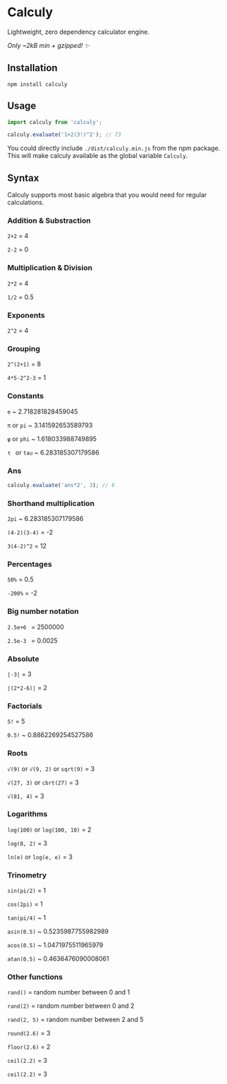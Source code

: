 # Calculy

Lightweight, zero dependency calculator engine.

_Only ~2kB min + gzipped! ✨_

## Installation

```
npm install calculy
```

## Usage

```js
import calculy from 'calculy';

calculy.evaluate('1+2(3!)^2'); // 73
```

You could directly include `./dist/calculy.min.js` from the npm package. This will make calculy available as the global variable `Calculy`.

## Syntax

Calculy supports most basic algebra that you would need for regular calculations.

### Addition & Substraction

`2+2` = 4

`2-2` = 0

### Multiplication & Division

`2*2` = 4

`1/2` = 0.5

### Exponents

`2^2` = 4

### Grouping

`2^(2+1)` = 8

`4*5-2^2-3` = 1

### Constants

`e` ~ 2.718281828459045

`π` or `pi` ~ 3.141592653589793

`φ` or `phi` ~ 1.618033988749895

`τ ` or `tau` ~ 6.283185307179586

### Ans

```js
calculy.evaluate('ans*2', 3); // 6
```

### Shorthand multiplication

`2pi` ~ 6.283185307179586

`(4-2)(3-4)` = -2

`3(4-2)^2` = 12

### Percentages

`50%` = 0.5

`-200%` = -2

### Big number notation

`2.5e+6 ` = 2500000

`2.5e-3 ` = 0.0025

### Absolute

`|-3|` = 3

`|(2*2-6)|` = 2

### Factorials

`5!` = 5

`0.5!` ~ 0.8862269254527586

### Roots

`√(9)` or `√(9, 2)` or `sqrt(9)` = 3

`√(27, 3)` or `cbrt(27)` = 3

`√(81, 4)` = 3

### Logarithms

`log(100)` or `log(100, 10)` = 2

`log(8, 2)` = 3

`ln(e)` or `log(e, e)` = 3

### Trinometry

`sin(pi/2)` = 1

`cos(2pi)` = 1

`tan(pi/4)` ~ 1

`asin(0.5)` ~ 0.5235987755982989

`acos(0.5)` ~ 1.0471975511965979

`atan(0.5)` ~ 0.4636476090008061

### Other functions

`rand()` = random number between 0 and 1

`rand(2)` = random number between 0 and 2

`rand(2, 5)` = random number between 2 and 5

`round(2.6)` = 3

`floor(2.6)` = 2

`ceil(2.2)` = 3

`ceil(2.2)` = 3
